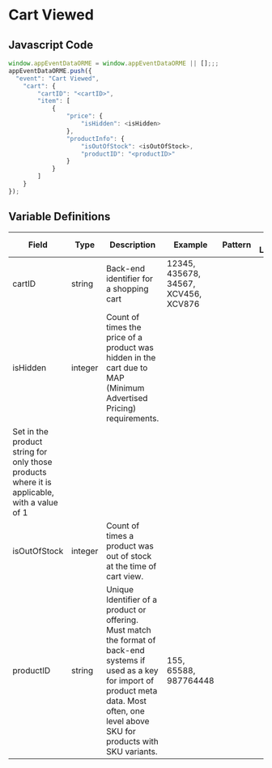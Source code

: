 # Cart Viewed

### 

## Javascript Code
```js
window.appEventDataORME = window.appEventDataORME || [];;;
appEventDataORME.push({
  "event": "Cart Viewed",
    "cart": {
        "cartID": "<cartID>",
        "item": [
            {
                "price": {
                    "isHidden": <isHidden>
                },
                "productInfo": {
                    "isOutOfStock": <isOutOfStock>,
                    "productID": "<productID>"
                }
            }
        ]
    }
});
```

## Variable Definitions

|Field|Type|Description|Example|Pattern|Min Length|Max Length|Minimum|Maximum|Multiple Of|
| --- | --- | --- | --- | --- | --- | --- | --- | --- | --- |
|cartID|string|Back-end identifier for a shopping cart|12345, 435678, 34567, XCV456, XCV876|||||||
|isHidden|integer|Count of times the price of a product was hidden in the cart due to MAP \(Minimum Advertised Pricing\) requirements.
  Set in the product string for only those products where it is applicable, with a value of 1||||||||
|isOutOfStock|integer|Count of times a product was out of stock at the time of cart view.||||||||
|productID|string|Unique Identifier of a product or offering.  Must match the format of back-end systems if used as a key for import of product meta data. Most often, one level above SKU for products with SKU variants. |155, 65588, 987764448|||||||




